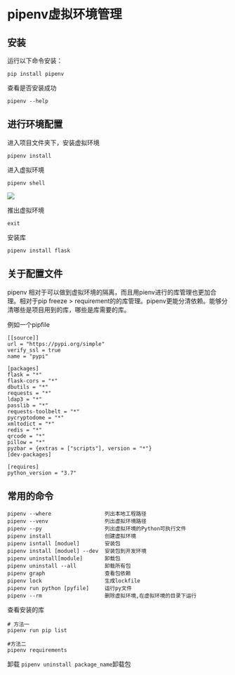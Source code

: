 # pipenv虚拟环境管理

## 安装
运行以下命令安装：
```
pip install pipenv
```

查看是否安装成功

```
pipenv --help
```

## 进行环境配置

进入项目文件夹下，安装虚拟环境
```
pipenv install
```

进入虚拟环境
```
pipenv shell
```
![](https://i.imgur.com/kDJfLUE.png)


推出虚拟环境
```
exit
```


安装库
```
pipenv install flask
```


## 关于配置文件

pipenv 相对于可以做到虚拟环境的隔离，而且用pienv进行的库管理也更加合理。相对于pip freeze  > requirement的的库管理。pipenv更能分清依赖。能够分清哪些是项目用到的库，哪些是库需要的库。

例如一个pipfile
```
[[source]]
url = "https://pypi.org/simple"
verify_ssl = true
name = "pypi"

[packages]
flask = "*"
flask-cors = "*"
dbutils = "*"
requests = "*"
ldap3 = "*"
passlib = "*"
requests-toolbelt = "*"
pycryptodome = "*"
xmltodict = "*"
redis = "*"
qrcode = "*"
pillow = "*"
pyzbar = {extras = ["scripts"], version = "*"}
[dev-packages]

[requires]
python_version = "3.7"

```


## 常用的命令

```
pipenv --where                 列出本地工程路径
pipenv --venv                  列出虚拟环境路径
pipenv --py                    列出虚拟环境的Python可执行文件
pipenv install                 创建虚拟环境
pipenv isntall [moduel]        安装包
pipenv install [moduel] --dev  安装包到开发环境
pipenv uninstall[module]       卸载包
pipenv uninstall --all         卸载所有包
pipenv graph                   查看包依赖
pipenv lock                    生成lockfile
pipenv run python [pyfile]     运行py文件
pipenv --rm                    删除虚拟环境,在虚拟环境的目录下运行
```

查看安装的库
```
# 方法一
pipenv run pip list

#方法二
pipenv requirements 
```

卸载
`pipenv uninstall package_name`卸载包



